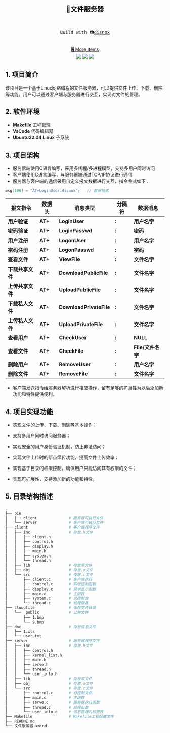<h2 align="center">
📂文件服务器
</h2><br>
<pre align="center">
 Build with 📷<a href="https://disnox.top">disnox</a> 
</pre>



<p align="center">
<br>
<a href="https://www.disnox.top/project">🖥 More Items</a>
<br>
<a href=" " rel="nofollow"><img src="https://img.shields.io/badge/-%F0%9F%92%BBLinux-blue"></a>
<a href=" " rel="nofollow"><img src="https://img.shields.io/badge/-%F0%9F%91%A8%E2%80%8D%F0%9F%92%BBC%2FC%2B%2B-blue"></a>
<a href=" " rel="nofollow"><img src="https://img.shields.io/badge/-%F0%9F%93%9Aproject-blue"></a>
</p>


## 1. 项目简介

该项目是一个基于Linux网络编程的文件服务器，可以提供文件上传、下载、删除等功能。用户可以通过客户端与服务器进行交互，实现对文件的管理。

## 2. 软件环境

+ **Makefile** 工程管理
+ **VsCode** 代码编辑器
+ **Ubuntu22.04 Linux** 子系统

## 3. 项目架构

+ 服务器端使用C语言编写，采用多线程/多进程模型，支持多用户同时访问
+ 客户端使用C语言编写，与服务器端通过TCP/IP协议进行通信
+ 服务器与客户端的通信采用自定义报文数据进行交互，指令格式如下：

```C
msg[100] = "AT+LoginUser:disnox";	// 数据格式
```

| 报文指令         | 数据头  | 消息类型                | 分隔符 | 数据消息          |
| ---------------- | ------- | ----------------------- | ------ | ----------------- |
| **用户验证**     | **AT+** | **LoginUser**           | **:**  | **用户名字**      |
| **密码验证**     | **AT+** | **LoginPasswd**         | **:**  | **密码**          |
| **用户注册**     | **AT+** | **LogonUser**           | **:**  | **用户名字**      |
| **密码注册**     | **AT+** | **LogonPasswd**         | **:**  | **密码**          |
| **查看文件**     | **AT+** | **ViewFile**            | **:**  | **文件名字**      |
| **下载共享文件** | **AT+** | **DownloadPublicFile**  | **:**  | **文件名字**      |
| **上传共享文件** | **AT+** | **UploadPublicFile**    | **:**  | **文件名字**      |
| **下载私人文件** | **AT+** | **DownloadPrivateFile** | **:**  | **文件名字**      |
| **上传私人文件** | **AT+** | **UploadPrivateFile**   | **:**  | **文件名字**      |
| **查看用户**     | **AT+** | **CheckUser**           | **:**  | **NULL**          |
| **查看文件**     | **AT+** | **CheckFile**           | **:**  | **File/文件名字** |
| **删除用户**     | **AT+** | **RemoveUser**          | **:**  | **用户名字**      |
| **删除文件**     | **AT+** | **RemoveFile**          | **:**  | **文件名字**      |

+ 客户端发送指令给服务器解析进行相应操作，留有足够的扩展性为以后添加新功能和特性提供便利。

## 4. 项目实现功能

+ 实现文件的上传、下载、删除等基本操作；

+ 支持多用户同时访问服务器；

+ 实现安全的用户身份验证机制，防止非法访问；

+ 实现文件上传时的断点续传功能，提高文件上传效率；

+ 实现基于目录的权限控制，确保用户只能访问其有权限的文件；

+ 实现可扩展性，支持添加新的功能和特性。

## 5. 目录结构描述

```bash
.
├── bin
│   ├── client				# 服务器可执行文件
│   └── server				# 客户端可执行文件
├── client					# 客户端程序文件
│   ├── inc					# 存放.h文件
│   │   ├── client.h
│   │   ├── control.h
│   │   ├── display.h
│   │   ├── main.h
│   │   ├── system.h
│   │   └── thread.h
│   ├── lib					# 存放库文件
│   ├── obj					# 存放.o文件
│   └── src					# 存放.c文件
│       ├── client.c		# 客户端执行
│       ├── control.c		# 系统控制函数
│       ├── display.c		# 菜单显示函数
│       ├── main.c			# 主函数
│       ├── system.c		# 总控制台
│       └── thread.c		# 线程函数
├── cloudfile				# 保存文件目录
│   └──  public				# 公共文件
│       ├── 1.bmp
│       └── 9.bmp
├── doc						# 存放信息文件
│   ├── 1.xls				
│   └── user.txt
├── server					# 服务器程序文件
│   ├── inc					# 存放.h文件
│   │   ├── control.h
│   │   ├── kernel_list.h
│   │   ├── main.h
│   │   ├── serve.h
│   │   ├── thread.h
│   │   └── user_info.h
│   ├── lib					# 存放库文件
│   ├── obj					# 存放.o文件
│   └── src					# 存放.c文件
│       ├── control.c		# 总控制文件
│       ├── main.c			# 主函数
│       ├── serve.c			# 服务器执行函数
│       ├── thread.c		# 线程函数
│       └── user_info.c		# 信息管理内核链表
├── Makefile				# Makefile工程配置文件
├── README.md
└── 文件服务器.xmind
```
